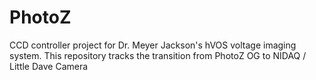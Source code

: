 # PhotoZ
CCD controller project for Dr. Meyer Jackson's hVOS voltage imaging system. This repository tracks the transition from PhotoZ OG to NIDAQ / Little Dave Camera
